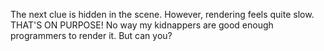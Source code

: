 
The next clue is hidden in the scene. However, rendering feels quite slow. THAT'S ON PURPOSE! No way
my kidnappers are good enough programmers to render it. But can you?


